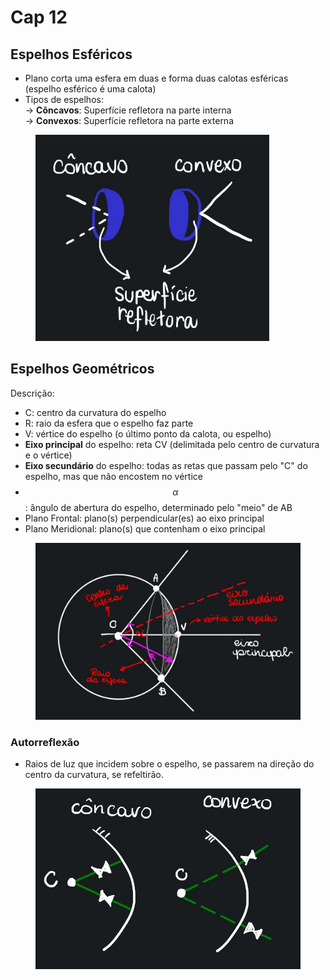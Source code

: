 # Cap 12

## Espelhos Esféricos

* Plano corta uma esfera em duas e forma duas calotas esféricas (espelho esférico é uma calota)
* Tipos de espelhos: \
  \-> **Côncavos**: Superfície refletora na parte interna \
  \-> **Convexos**: Superfície refletora na parte externa

<figure><img src="../../.gitbook/assets/image (18).png" alt="" width="374"><figcaption></figcaption></figure>

## Espelhos Geométricos

Descrição:

* C: centro da curvatura do espelho
* R: raio da esfera que o espelho faz parte
* V: vértice do espelho (o último ponto da calota, ou espelho)
* **Eixo principal** do espelho: reta CV (delimitada pelo centro de curvatura e o vértice)
* **Eixo secundário** do espelho: todas as retas que passam pelo "C" do espelho, mas que não encostem no vértice
* $$\alpha$$: ângulo de abertura do espelho, determinado pelo "meio" de AB
* Plano Frontal: plano(s) perpendicular(es) ao eixo principal
* Plano Meridional: plano(s) que contenham o eixo principal

<figure><img src="../../.gitbook/assets/image (2) (1).png" alt=""><figcaption></figcaption></figure>

### Autorreflexão&#x20;

* Raios de luz que incidem sobre o espelho, se passarem na direção do centro da curvatura, se refeltirão.

<figure><img src="../../.gitbook/assets/image (1) (1) (1) (1).png" alt="" width="563"><figcaption></figcaption></figure>
